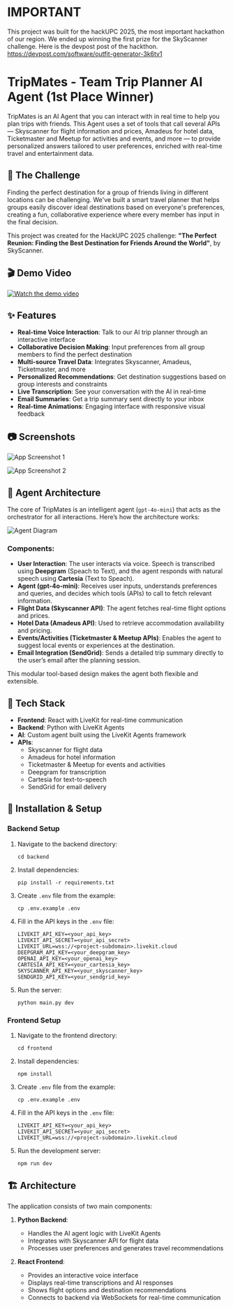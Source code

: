 # IMPORTANT

This project was built for the hackUPC 2025, the most important hackathon of our region. We ended up winning the first prize for the SkyScanner challenge. Here is the devpost post of the hackthon. https://devpost.com/software/outfit-generator-3k6tv1 

# TripMates - Team Trip Planner AI Agent (1st Place Winner)

TripMates is an AI Agent that you can interact with in real time to help you plan trips with friends. This Agent uses a set of tools that call several APIs — Skyscanner for flight information and prices, Amadeus for hotel data, Ticketmaster and Meetup for activities and events, and more — to provide personalized answers tailored to user preferences, enriched with real-time travel and entertainment data.

## 🧩 The Challenge

Finding the perfect destination for a group of friends living in different locations can be challenging. We've built a smart travel planner that helps groups easily discover ideal destinations based on everyone's preferences, creating a fun, collaborative experience where every member has input in the final decision.

This project was created for the HackUPC 2025 challenge: **"The Perfect Reunion: Finding the Best Destination for Friends Around the World"**, by SkyScanner.

## 🎬 Demo Video

[![Watch the demo video](https://img.youtube.com/vi/xspPeSBnUK8/maxresdefault.jpg)](https://www.youtube.com/watch?v=xspPeSBnUK8)

## ✨ Features

- **Real-time Voice Interaction**: Talk to our AI trip planner through an interactive interface
- **Collaborative Decision Making**: Input preferences from all group members to find the perfect destination
- **Multi-source Travel Data**: Integrates Skyscanner, Amadeus, Ticketmaster, and more
- **Personalized Recommendations**: Get destination suggestions based on group interests and constraints
- **Live Transcription**: See your conversation with the AI in real-time
- **Email Summaries**: Get a trip summary sent directly to your inbox
- **Real-time Animations**: Engaging interface with responsive visual feedback

## 📷 Screenshots

![App Screenshot 1](images/start-new-trip.png)

![App Screenshot 2](images/trip-planner-agent.png)

## 🧠 Agent Architecture

The core of TripMates is an intelligent agent (`gpt-4o-mini`) that acts as the orchestrator for all interactions. Here’s how the architecture works:

![Agent Diagram](images/agent-diagram.png)

### Components:

- **User Interaction**: The user interacts via voice. Speech is transcribed using **Deepgram** (Speach to Text), and the agent responds with natural speech using **Cartesia** (Text to Speach).
- **Agent (gpt-4o-mini)**: Receives user inputs, understands preferences and queries, and decides which tools (APIs) to call to fetch relevant information.
- **Flight Data (Skyscanner API)**: The agent fetches real-time flight options and prices.
- **Hotel Data (Amadeus API)**: Used to retrieve accommodation availability and pricing.
- **Events/Activities (Ticketmaster & Meetup APIs)**: Enables the agent to suggest local events or experiences at the destination.
- **Email Integration (SendGrid)**: Sends a detailed trip summary directly to the user’s email after the planning session.

This modular tool-based design makes the agent both flexible and extensible.

## 🔧 Tech Stack

- **Frontend**: React with LiveKit for real-time communication
- **Backend**: Python with LiveKit Agents
- **AI**: Custom agent built using the LiveKit Agents framework
- **APIs**: 
  - Skyscanner for flight data  
  - Amadeus for hotel information  
  - Ticketmaster & Meetup for events and activities  
  - Deepgram for transcription  
  - Cartesia for text-to-speech  
  - SendGrid for email delivery

## 🚀 Installation & Setup

### Backend Setup

1. Navigate to the backend directory:
   ```
   cd backend
   ```

2. Install dependencies:
   ```
   pip install -r requirements.txt
   ```

3. Create `.env` file from the example:
   ```
   cp .env.example .env
   ```

4. Fill in the API keys in the `.env` file:
   ```
   LIVEKIT_API_KEY=<your_api_key>
   LIVEKIT_API_SECRET=<your_api_secret>
   LIVEKIT_URL=wss://<project-subdomain>.livekit.cloud
   DEEPGRAM_API_KEY=<your_deepgram_key>
   OPENAI_API_KEY=<your_openai_key>
   CARTESIA_API_KEY=<your_cartesia_key>
   SKYSCANNER_API_KEY=<your_skyscanner_key>
   SENDGRID_API_KEY=<your_sendgrid_key>
   ```

5. Run the server:
   ```
   python main.py dev
   ```

### Frontend Setup

1. Navigate to the frontend directory:
   ```
   cd frontend
   ```

2. Install dependencies:
   ```
   npm install
   ```

3. Create `.env` file from the example:
   ```
   cp .env.example .env
   ```

4. Fill in the API keys in the `.env` file:
   ```
   LIVEKIT_API_KEY=<your_api_key>
   LIVEKIT_API_SECRET=<your_api_secret>
   LIVEKIT_URL=wss://<project-subdomain>.livekit.cloud
   ```

5. Run the development server:
   ```
   npm run dev
   ```

## 🏗️ Architecture

The application consists of two main components:

1. **Python Backend**: 
   - Handles the AI agent logic with LiveKit Agents
   - Integrates with Skyscanner API for flight data
   - Processes user preferences and generates travel recommendations

2. **React Frontend**:
   - Provides an interactive voice interface
   - Displays real-time transcriptions and AI responses
   - Shows flight options and destination recommendations
   - Connects to backend via WebSockets for real-time communication
